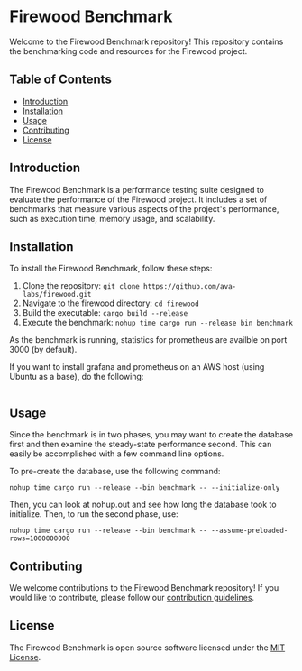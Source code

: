 # Firewood Benchmark

Welcome to the Firewood Benchmark repository! This repository contains the benchmarking code and resources for the Firewood project.

## Table of Contents
- [Introduction](#introduction)
- [Installation](#installation)
- [Usage](#usage)
- [Contributing](#contributing)
- [License](#license)

## Introduction
The Firewood Benchmark is a performance testing suite designed to evaluate the performance of the Firewood project. It includes a set of benchmarks that measure various aspects of the project's performance, such as execution time, memory usage, and scalability.

## Installation
To install the Firewood Benchmark, follow these steps:

1. Clone the repository: `git clone https://github.com/ava-labs/firewood.git`
2. Navigate to the firewood directory: `cd firewood`
3. Build the executable: `cargo build --release`
4. Execute the benchmark: `nohup time cargo run --release bin benchmark`

As the benchmark is running, statistics for prometheus are availble on port 3000 (by default).

If you want to install grafana and prometheus on an AWS host (using Ubuntu as a base), do the following:

```

```


## Usage
Since the benchmark is in two phases, you may want to create the database first and then
examine the steady-state performance second. This can easily be accomplished with a few
command line options.

To pre-create the database, use the following command:

```
nohup time cargo run --release --bin benchmark -- --initialize-only
```

Then, you can look at nohup.out and see how long the database took to initialize. Then, to run
the second phase, use:

```
nohup time cargo run --release --bin benchmark -- --assume-preloaded-rows=1000000000
```


## Contributing
We welcome contributions to the Firewood Benchmark repository! If you would like to contribute, please follow our [contribution guidelines](CONTRIBUTING.md).

## License
The Firewood Benchmark is open source software licensed under the [MIT License](LICENSE).
